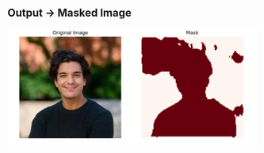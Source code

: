 ## Output -> Masked Image
![Output](https://github.com/DJ9988/Image-Segmentation/blob/main/version1/Output.png)
